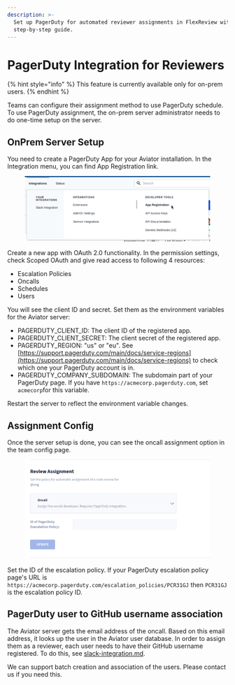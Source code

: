 ```yaml
---
description: >-
  Set up PagerDuty for automated reviewer assignments in FlexReview with this
  step-by-step guide.
---
```


# PagerDuty Integration for Reviewers

{% hint style="info" %}
This feature is currently available only for on-prem users.
{% endhint %}

Teams can configure their assignment method to use PagerDuty schedule. To use PagerDuty assignment, the on-prem server administrator needs to do one-time setup on the server.

## OnPrem Server Setup

You need to create a PagerDuty App for your Aviator installation. In the Integration menu, you can find App Registration link.&#x20;

<figure><img src="../../.gitbook/assets/image (8).png" alt=""><figcaption></figcaption></figure>

Create a new app with OAuth 2.0 functionality. In the permission settings, check Scoped OAuth and give read access to following 4 resources:

* Escalation Policies
* Oncalls
* Schedules
* Users

You will see the client ID and secret. Set them as the environment variables for the Aviator server:

* PAGERDUTY\_CLIENT\_ID: The client ID of the registered app.
* PAGERDUTY\_CLIENT\_SECRET: The client secret of the registered app.
* PAGERDUTY\_REGION: "us" or "eu". See [https://support.pagerduty.com/main/docs/service-regions](https://support.pagerduty.com/main/docs/service-regions) to check which one your PagerDuty account is in.
* PAGERDUTY\_COMPANY\_SUBDOMAIN: The subdomain part of your PagerDuty page. If you have `https://acmecorp.pagerduty.com`, set `acmecorp`for this variable.

Restart the server to reflect the environment variable changes.

## Assignment Config

Once the server setup is done, you can see the oncall assignment option in the team config page.

<figure><img src="../../.gitbook/assets/image (1) (3).png" alt=""><figcaption></figcaption></figure>

Set the ID of the escalation policy. If your PagerDuty escalation policy page's URL is `https://acmecorp.pagerduty.com/escalation_policies/PCR31GJ` then `PCR31GJ` is the escalation policy ID.

## PagerDuty user to GitHub username association

The Aviator server gets the email address of the oncall. Based on this email address, it looks up the user in the Aviator user database. In order to assign them as a reviewer, each user needs to have their GitHub username registered. To do this, see [slack-integration.md](../../mergequeue/how-to-guides/custom-integrations/slack-integration.md "mention").

We can support batch creation and association of the users. Please contact us if you need this.
